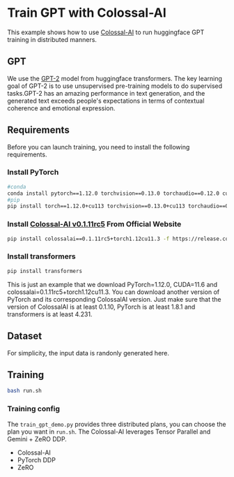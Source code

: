 # Train GPT with Colossal-AI

This example shows how to use [Colossal-AI](https://github.com/hpcaitech/ColossalAI) to run huggingface GPT training in distributed manners.

## GPT

We use the [GPT-2](https://huggingface.co/gpt2) model from huggingface transformers. The key learning goal of GPT-2 is to use unsupervised pre-training models to do supervised tasks.GPT-2 has an amazing performance in text generation, and the generated text exceeds people's expectations in terms of contextual coherence and emotional expression.

## Requirements

Before you can launch training, you need to install the following requirements.

### Install PyTorch

```bash
#conda
conda install pytorch==1.12.0 torchvision==0.13.0 torchaudio==0.12.0 cudatoolkit=11.3 -c pytorch
#pip
pip install torch==1.12.0+cu113 torchvision==0.13.0+cu113 torchaudio==0.12.0 --extra-index-url https://download.pytorch.org/whl/cu113
```

### Install [Colossal-AI v0.1.11rc5](https://colossalai.org/download/) From Official Website

```bash
pip install colossalai==0.1.11rc5+torch1.12cu11.3 -f https://release.colossalai.org
```

### Install transformers

```bash
pip install transformers
```

This is just an example that we download PyTorch=1.12.0, CUDA=11.6 and colossalai=0.1.11rc5+torch1.12cu11.3. You can download another version of PyTorch and its corresponding ColossalAI version. Just make sure that the version of ColossalAI is at least 0.1.10, PyTorch is at least 1.8.1 and transformers is at least 4.231.

## Dataset

For simplicity, the input data is randonly generated here.

## Training

```bash
bash run.sh
```

### Training config

The `train_gpt_demo.py` provides three distributed plans, you can choose the plan you want in `run.sh`. The Colossal-AI leverages Tensor Parallel and Gemini + ZeRO DDP.

- Colossal-AI
- PyTorch DDP
- ZeRO